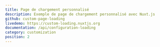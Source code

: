 ```yaml
---
title: Page de chargement personnalisé
description: Exemple de page de chargement personnalisé avec Nuxt.js
github: custom-page-loading
livedemo: https://custom-loading.nuxtjs.org
documentation: /api/configuration-loading
category: customization
position: 2
---
```

